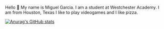 Hello 👋
My name is Miguel Garcia. I am a student at Westchester Academy. I am from Houston, Texas I like to play videogames and I like pizza.

[![Anurag's GitHub stats](https://github-readme-stats.vercel.app/api?username=miguel-g2008)](https://github.com/anuraghazra/github-readme-stats)
